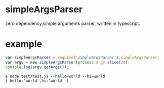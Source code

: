 # simpleArgsParser
zero dependency,simple arguments parser, written in typescript.

# example

``` js
var simpleArgsParser = require('simpleArgsParser').simpleArgsParser;
var argv = new simpleArgsParser(process.argv.slice(2));
console.log(argv.getArgs());
```

```
$ node test/test.js --hello=world --hi=world
{ hello:'world',hi:'world' }
```

